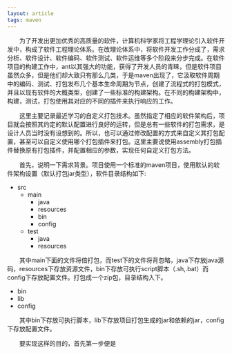 ```yaml
---
layout: article
tags: maven
---
```

&emsp;&emsp;为了开发出更加优秀的高质量的软件，计算机科学家将工程学理论引入软件开发中，构成了软件工程理论体系。在改理论体系中，将软件开发工作分成了，需求分析、软件设计、软件编码、软件测试、软件运维等多个阶段来分步完成。在软件项目的构建工作中，ant以其强大的功能，获得了开发人员的青睐，但是软件项目虽然众多，但是他们却大致只有那么几类，于是maven出现了，它汲取软件周期中的编码、测试、打包发布几个基本生命周期为节点，创建了流程式的打包模式，并且以现有软件的大概类型，创建了一些标准的构建架构。在不同的构建架构中，构建，测试，打包使用其对应的不同的插件来执行响应的工作。

&emsp;&emsp;这里主要记录最近学习的自定义打包技术。虽然指定了相应的软件架构后，项目就会按照其约定的默认配置进行良好的运转，但是总有一些软件的打包需求，是设计人员当时没有设想到的。所以，也可以通过修改配置的方式来自定义其打包配置，甚至可以自定义使用哪个打包插件来打包。这里主要说使用assembly打包插件替换原有打包插件，并配置相应的参数，实现任何自定义打包方法。

&emsp;&emsp;首先，说明一下需求背景。项目使用一个标准的maven项目，使用默认的软件架构设置（默认打包jar类型），软件目录结构如下:

 + src
    + main
        + java
        + resources
        + bin
        + config
    + test
        + java
        + resources

&emsp;&emsp;其中main下面的文件将倍打包，而test下的文件将背忽略，java下存放java源码，resources下存放资源文件，bin下存放可执行script脚本（.sh,.bat）而config下存放配置文件。打包成一个zip包，目录结构入下。

+ bin
+ lib
+ config

&emsp;&emsp;其中bin下存放可执行脚本，lib下存放项目打包生成的jar和依赖的jar，config下存放配置文件。

&emsp;&emsp;要实现这样的目的，首先第一步便是
